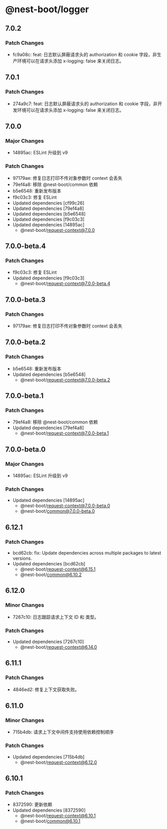 # @nest-boot/logger

## 7.0.2

### Patch Changes

- fc9a08c: feat: 日志默认屏蔽请求头的 authorization 和 cookie 字段，非生产环境可以在请求头添加 x-logging: false 来关闭日志。

## 7.0.1

### Patch Changes

- 274a9c7: feat: 日志默认屏蔽请求头的 authorization 和 cookie 字段，非开发环境可以在请求头添加 x-logging: false 来关闭日志。

## 7.0.0

### Major Changes

- 14895ac: ESLint 升级到 v9

### Patch Changes

- 97179ae: 修复日志打印不传对象参数时 context 会丢失
- 79ef4a8: 移除 @nest-boot/common 依赖
- b5e6548: 重新发布版本
- f9c03c3: 修复 ESLint
- Updated dependencies [cf99c26]
- Updated dependencies [79ef4a8]
- Updated dependencies [b5e6548]
- Updated dependencies [f9c03c3]
- Updated dependencies [14895ac]
  - @nest-boot/request-context@7.0.0

## 7.0.0-beta.4

### Patch Changes

- f9c03c3: 修复 ESLint
- Updated dependencies [f9c03c3]
  - @nest-boot/request-context@7.0.0-beta.4

## 7.0.0-beta.3

### Patch Changes

- 97179ae: 修复日志打印不传对象参数时 context 会丢失

## 7.0.0-beta.2

### Patch Changes

- b5e6548: 重新发布版本
- Updated dependencies [b5e6548]
  - @nest-boot/request-context@7.0.0-beta.2

## 7.0.0-beta.1

### Patch Changes

- 79ef4a8: 移除 @nest-boot/common 依赖
- Updated dependencies [79ef4a8]
  - @nest-boot/request-context@7.0.0-beta.1

## 7.0.0-beta.0

### Major Changes

- 14895ac: ESLint 升级到 v9

### Patch Changes

- Updated dependencies [14895ac]
  - @nest-boot/request-context@7.0.0-beta.0
  - @nest-boot/common@7.0.0-beta.0

## 6.12.1

### Patch Changes

- bcd62cb: fix: Update dependencies across multiple packages to latest versions.
- Updated dependencies [bcd62cb]
  - @nest-boot/request-context@6.15.1
  - @nest-boot/common@6.10.2

## 6.12.0

### Minor Changes

- 7267c10: 日志跟踪请求上下文 ID 和 类型。

### Patch Changes

- Updated dependencies [7267c10]
  - @nest-boot/request-context@6.14.0

## 6.11.1

### Patch Changes

- 4846ed2: 修复上下文获取失败。

## 6.11.0

### Minor Changes

- 715b4db: 请求上下文中间件支持使用依赖控制顺序

### Patch Changes

- Updated dependencies [715b4db]
  - @nest-boot/request-context@6.12.0

## 6.10.1

### Patch Changes

- 8372590: 更新依赖
- Updated dependencies [8372590]
  - @nest-boot/request-context@6.10.1
  - @nest-boot/common@6.10.1
